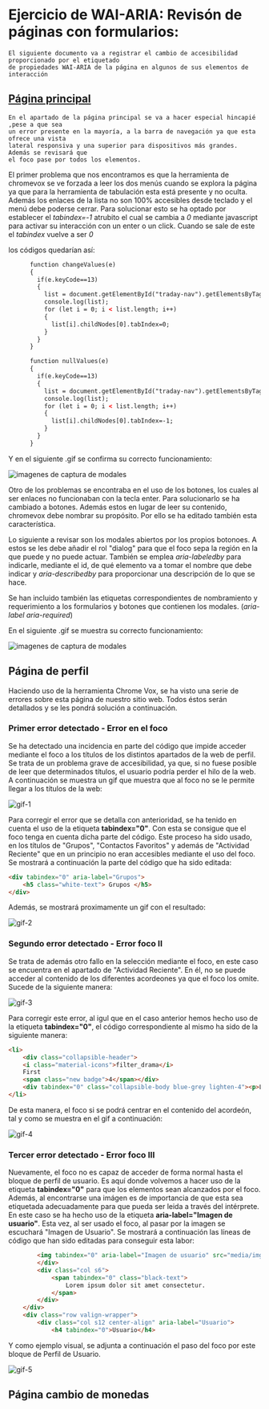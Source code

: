 # Ejercicio de WAI-ARIA: Revisón de páginas con formularios:
    El siguiente documento va a registrar el cambio de accesibilidad proporcionado por el etiquetado
    de propiedades WAI-ARIA de la página en algunos de sus elementos de interacción 

## [Página principal](https://traday-362aa.web.app/index.html)
    En el apartado de la página principal se va a hacer especial hincapié ,pese a que sea 
    un error presente en la mayoría, a la barra de navegación ya que esta ofrece una vista
    lateral responsiva y una superior para dispositivos más grandes. Además se revisará que 
    el foco pase por todos los elementos.

El primer problema que nos encontramos es que la herramienta de chromevox se ve forzada a 
leer los dos menús cuando se explora la página ya que para la herramienta de tabulación esta 
está presente y no oculta. Además los enlaces de la lista no son 100% accesibles desde teclado
y el menú debe poderse cerrar. Para solucionar esto se ha optado por establecer el *tabindex=-1* atrubito el cual se cambia a *0* mediante javascript para activar su interacción con un enter o un click. Cuando se sale de este el *tabindex*
vuelve a ser *0*

los códigos quedarían así:
```html
      function changeValues(e)  
      {
        if(e.keyCode==13)
        {
          list = document.getElementById("traday-nav").getElementsByTagName("LI");
          console.log(list);
          for (let i = 0; i < list.length; i++)
          {
            list[i].childNodes[0].tabIndex=0;
          }
        }
      }

      function nullValues(e)  
      {
        if(e.keyCode==13)
        {
          list = document.getElementById("traday-nav").getElementsByTagName("LI");
          console.log(list);
          for (let i = 0; i < list.length; i++)
          {
            list[i].childNodes[0].tabIndex=-1;
          }
        }
      }
```
Y en el siguiente .gif se confirma su correcto funcionamiento:
   
![imagenes de captura de modales](../public/media/img/nav.gif)

Otro de los problemas se encontraba en el uso de los botones, los cuales al ser enlaces no funcionaban con la tecla enter.
Para solucionarlo se ha cambiado a botones. Además estos en lugar de leer su contenido, chromevox debe nombrar su propósito. Por ello se ha editado también esta característica.


Lo siguiente a revisar son los modales abiertos por los propios botonoes. A estos se les debe añadir el rol "dialog" para que el foco sepa la región en la que puede y no puede actuar. También se emplea *aria-labeledby* para indicarle, mediante el id, de qué elemento va a tomar el nombre que debe indicar y  *aria-describedby* para proporcionar una descripción de lo que se hace. 

Se han incluido también las etiquetas correspondientes de nombramiento y requerimiento a los formularios y botones que contienen los modales. (*aria-label* *aria-required*)



En el siguiente .gif se muestra su correcto funcionamiento:

![imagenes de captura de modales](../public/media/img/modals.gif)

## Página de perfil

Haciendo uso de la herramienta Chrome Vox, se ha visto una serie de errores sobre esta página de nuestro sitio web. Todos éstos serán detallados y se les pondrá solución a continuación.

### Primer error detectado - Error en el foco

Se ha detectado una incidencia en parte del código que impide acceder mediante el foco a los títulos de los distintos apartados de la web de perfil. Se trata de un problema grave de accesibilidad, ya que, si no fuese posible de leer que determinados títulos, el usuario podría perder el hilo de la web.
A continuación se muestra un gif que muestra que al foco no se le permite llegar a los títulos de la web:

![gif-1](../public/media/img/gif1.gif)

Para corregir el error que se detalla con anterioridad, se ha tenido en cuenta el uso de la etiqueta **tabindex="0"**. Con esta se consigue que el foco tenga en cuenta dicha parte del código. Este proceso ha sido usado, en los títulos de "Grupos", "Contactos Favoritos" y además de "Actividad Reciente" que en un principio no eran accesibles mediante el uso del foco. Se mostrará a continuación  la parte del código que ha sido editada:

```html
<div tabindex="0" aria-label="Grupos">
    <h5 class="white-text"> Grupos </h5>
</div>
```

Además, se mostrará proximamente un gif con el resultado:

![gif-2](../public/media/img/gif2.gif)


### Segundo error detectado - Error foco II

Se trata de además otro fallo en la selección mediante el foco, en este caso se encuentra en el apartado de "Actividad Reciente". En él, no se puede acceder al contenido de los diferentes acordeones ya que el foco los omite. Sucede de la siguiente manera: 

![gif-3](../public/media/img/gif3.gif)

Para corregir este error, al igul que en el caso anterior hemos hecho uso de la etiqueta **tabindex="0"**, el código correspondiente al mismo ha sido de la siguiente manera:

```html
<li>
    <div class="collapsible-header">
    <i class="material-icons">filter_drama</i>
    First
    <span class="new badge">4</span></div>
    <div tabindex="0" class="collapsible-body blue-grey lighten-4"><p>Lorem ipsum dolor sit amet.</p></div>
</li>
```
De esta manera, el foco si se podrá centrar en el contenido del acordeón, tal y como se muestra en el gif a continuación:

![gif-4](../public/media/img/gif4.gif)

### Tercer error detectado - Error foco III

Nuevamente, el foco no es capaz de acceder de forma normal hasta el bloque de perfil de usuario. Es aquí donde volvemos a hacer uso de la etiqueta **tabindex="0"** para que los elementos sean alcanzados por el foco. Además, al encontrarse una imágen es de importancia de que esta sea etiquetada adecuadamente para que pueda ser leida a través del intérprete. En este caso se ha hecho uso de la etiqueta **aria-label="Imagen de usuario"**. Esta vez, al ser usado el foco, al pasar por la imagen se escuchará "Imagen de Usuario". Se mostrará a continuación las líneas de código que han sido editadas para conseguir esta labor: 

```html
        <img tabindex="0" aria-label="Imagen de usuario" src="media/img/equipo1.jfif" alt="" class="circle responsive-img"> <!-- notice the "circle" class-->
        </div>
        <div class="col s6">
            <span tabindex="0" class="black-text">
                Lorem ipsum dolor sit amet consectetur.
            </span>
        </div>
    </div>
    <div class="row valign-wrapper">
        <div class="col s12 center-align" aria-label="Usuario">
            <h4 tabindex="0">Usuario</h4>
```

Y como ejemplo visual, se adjunta a continuación el paso del foco por este bloque de Perfil de Usuario.

![gif-5](../public/media/img/gif5.gif)


## Página cambio de monedas
